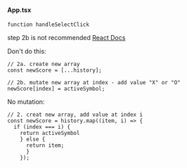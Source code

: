 #### App.tsx

`function handleSelectClick`

step 2b is not recommended
[React Docs](https://react.dev/learn/updating-arrays-in-state#updating-objects-inside-arrays:~:text=Updating%20objects%20inside%20arrays)

Don't do this:

```JS
// 2a. create new array
const newScore = [...history];

// 2b. mutate new array at index - add value "X" or "O"
newScore[index] = activeSymbol;
```

No mutation:

```JS
// 2. creat new array, add value at index i
const newScore = history.map((item, i) => {
  if (index === i) {
    return activeSymbol
    } else {
      return item;
      }
    });
```
